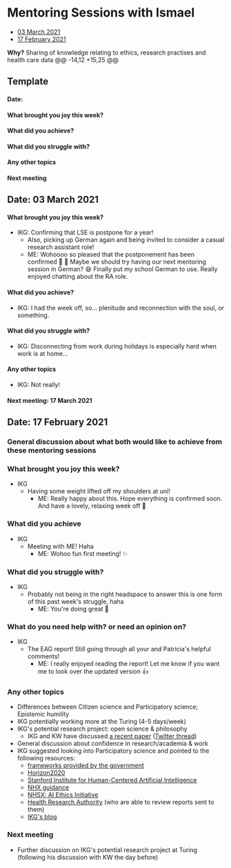 # Mentoring Sessions with Ismael

* [03 March 2021](#date-03-march-2021)
* [17 February 2021](#date-17-february-2021)

**Why?** Sharing of knowledge relating to ethics, research practises and health care data
@@ -14,12 +15,25 @@

## Template

#### Date: 
#### What brought you joy this week?
#### What did you achieve?
#### What did you struggle with?
#### Any other topics
#### Next meeting

## Date: 03 March 2021
#### What brought you joy this week?
* IKG: Confirming that LSE is postpone for a year!
  * Also, picking up German again and being invited to consider a casual research assistant role!
  * ME: Wohoooo so pleased that the postponement has been confirmed 🎉 🙏  Maybe we should try having our next mentoring session in German? 😄 Finally put my school German to use. Really enjoyed chatting about the RA role.
#### What did you achieve?
* IKG: I had the week off, so... plenitude and reconnection with the soul, or something.
#### What did you struggle with?
* IKG: Disconnecting from work during holidays is especially hard when work is at home...
#### Any other topics
* IKG: Not really!
#### Next meeting: 17 March 2021

## Date: 17 February 2021

### General discussion about what both would like to achieve from these mentoring sessions

### What brought you joy this week?

* IKG
  * Having some weight lifted off my shoulders at uni!
    * ME: Really happy about this. Hope everything is confirmed soon. And have a lovely, relaxing week off :hibiscus:

### What did you achieve

* IKG
  * Meeting with ME! Haha
    * ME: Wohoo fun first meeting! :sparkles:

### What did you struggle with?

* IKG
  * Probably not being in the right headspace to answer this is one form of this past week's struggle, haha
    * ME: You're doing great :pray: 

### What do you need help with? or need an opinion on?
* IKG
  * The EAG report! Still going through all your and Patricia's helpful comments!
    * ME: I really enjoyed reading the report! Let me know if you want me to look over the updated version :+1:

### Any other topics

* Differences between Citizen science and Participatory science; Epistemic humility
* IKG potentially working more at the Turing (4-5 days/week)
* IKG's potential research project: open science & philosophy
  * IKG and KW have discussed [a recent paper](https://journals.sagepub.com/doi/full/10.1177/0959354319835322) ([Twitter thread](https://twitter.com/siminevazire/status/1361569740737552386?s=21))
* General discussion about confidence in research/academia & work
* IKG suggested looking into Participatory science and pointed to the following resources:
  * [frameworks provided by the government](https://www.gov.uk/government/publications/code-of-conduct-for-data-driven-health-and-care-technology/initial-code-of-conduct-for-data-driven-health-and-care-technology)
  * [Horizon2020](https://ec.europa.eu/programmes/horizon2020/en)
  * [Stanford Institute for Human-Centered Artificial Intelligence](https://hai.stanford.edu)
  * [NHX guidance](https://www.nhsx.nhs.uk/media/documents/NHSX_AI_report.pdf)
  * [NHSX: AI Ethics Initiative](https://www.nhsx.nhs.uk/ai-lab/ai-lab-programmes/ethics/)
  * [Health Research Authority](https://www.hra.nhs.uk) (who are able to review reports sent to them)
  * [IKG's blog](https://medium.com/@ismaelkherroubi/clarifying-ethical-research-fec39fc181)

### Next meeting

* Further discussion on IKG's potential research project at Turing (following his discussion with KW the day before)
